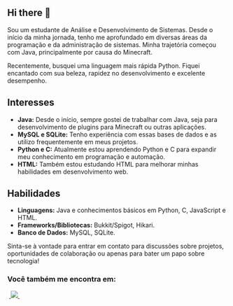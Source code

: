 ## Hi there 👋

Sou um estudante de Análise e Desenvolvimento de Sistemas. Desde o início da minha jornada, tenho me aprofundado em diversas áreas da programação e da administração de sistemas. 
Minha trajetória começou com Java, principalmente por causa do Minecraft.

Recentemente, busquei uma linguagem mais rápida Python. Fiquei encantado com sua beleza, rapidez no desenvolvimento e excelente desempenho.

## Interesses

- **Java:** Desde o início, sempre gostei de trabalhar com Java, seja para desenvolvimento de plugins para Minecraft ou outras aplicações.
- **MySQL e SQLite:** Tenho experiência com essas bases de dados e as utilizo frequentemente em meus projetos.
- **Python e C:** Atualmente estou aprendendo Python e C para expandir meu conhecimento em programação e automação.
- **HTML:** Também estou estudando HTML para melhorar minhas habilidades em desenvolvimento web.

## Habilidades

- **Linguagens:** Java e conhecimentos básicos em Python, C, JavaScript e HTML.
- **Frameworks/Bibliotecas:** Bukkit/Spigot, Hikari.
- **Banco de Dados:** MySQL, SQLite.

Sinta-se à vontade para entrar em contato para discussões sobre projetos, oportunidades de colaboração ou apenas para bater um papo sobre tecnologia!


### Você também me encontra em:
&nbsp;<a href="https://www.linkedin.com/in/lucasryansilva">
  <img src="https://img.shields.io/badge/linkedin-%230077B5.svg?style=for-the-badge&logo=linkedin&logoColor=white">
</a>&nbsp;

